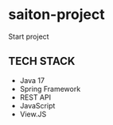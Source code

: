 # saiton-project

Start project

## TECH STACK 

- Java 17
- Spring Framework
- REST API
- JavaScript
- View.JS
